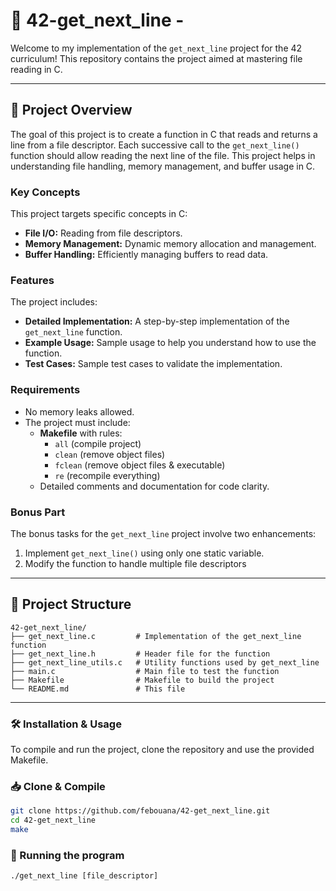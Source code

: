 # 🧩 42-get_next_line - 

Welcome to my implementation of the `get_next_line` project for the 42 curriculum! This repository contains the project aimed at mastering file reading in C.

---

## **📜 Project Overview**
The goal of this project is to create a function in C that reads and returns a line from a file descriptor. Each successive call to the `get_next_line()` function should allow reading the next line of the file. This project helps in understanding file handling, memory management, and buffer usage in C.

### **Key Concepts**
This project targets specific concepts in C:
- **File I/O:** Reading from file descriptors.
- **Memory Management:** Dynamic memory allocation and management.
- **Buffer Handling:** Efficiently managing buffers to read data.

### **Features**
The project includes:
- **Detailed Implementation:** A step-by-step implementation of the `get_next_line` function.
- **Example Usage:** Sample usage to help you understand how to use the function.
- **Test Cases:** Sample test cases to validate the implementation.

### **Requirements**
- No memory leaks allowed.
- The project must include:
  - **Makefile** with rules:
    - `all` (compile project)
    - `clean` (remove object files)
    - `fclean` (remove object files & executable)
    - `re` (recompile everything)
  - Detailed comments and documentation for code clarity.
 
### **Bonus Part**
The bonus tasks for the `get_next_line` project involve two enhancements:
  1. Implement `get_next_line()` using only one static variable.
  2. Modify the function to handle multiple file descriptors

---

## 📂 Project Structure

```plaintext
42-get_next_line/
├── get_next_line.c         # Implementation of the get_next_line function
├── get_next_line.h         # Header file for the function
├── get_next_line_utils.c   # Utility functions used by get_next_line
├── main.c                  # Main file to test the function
├── Makefile                # Makefile to build the project
└── README.md               # This file
```
---

### **🛠️ Installation & Usage**
To compile and run the project, clone the repository and use the provided Makefile.

### **📥 Clone & Compile**
```sh
git clone https://github.com/febouana/42-get_next_line.git
cd 42-get_next_line
make
```
### **🚀 Running the program**
```
./get_next_line [file_descriptor]
```
